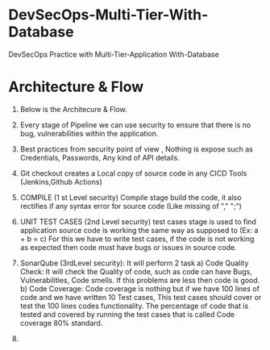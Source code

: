 # DevSecOps-Multi-Tier-With-Database
DevSecOps Practice with Multi-Tier-Application With-Database

# Architecture & Flow

1.	Below is the Architecure & Flow.

2.	Every stage of Pipeline we can use security to ensure that there is no bug, vulnerabilities within the application.

2.	Best practices from security point of view , Nothing is expose such as Credentials, Passwords, Any kind of API details.

4. Git checkout creates a Local copy of source code in any CICD Tools (Jenkins,Github Actions)
   
6. COMPILE (1 st Level security) Compile stage build the code, it also rectifies if any syntax error for source code (Like missing of "," ";")

7. UNIT TEST CASES (2nd Level security) test cases stage is used to find application source code is working the same way as supposed to   (Ex: a + b = c)
   For this we have to write test cases, if the code is not working as expected then code must have bugs or issues in source code.

8. SonarQube (3rdLevel security):  It will perform 2 task
   a) Code Quality Check: It will  check the Quality of code, such as code can have Bugs, Vulnerabilities, Code smells. If this problems are less then code is good. 
   b) Code Coverage: Code coverage is nothing but if we have 100 lines of code and we have written 10 Test cases, This test cases should cover or test the 100 lines codes functionality.
                     The percentage of code that is tested and covered by running the test cases that is called Code coverage 80% standard.
   
10. 
